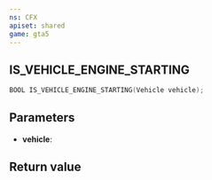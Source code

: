 ```yaml
---
ns: CFX
apiset: shared
game: gta5
---
```

## IS_VEHICLE_ENGINE_STARTING

```c
BOOL IS_VEHICLE_ENGINE_STARTING(Vehicle vehicle);
```


## Parameters
* **vehicle**: 

## Return value

